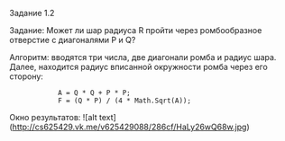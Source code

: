 Задание 1.2

Задание: Может ли шар радиуса R пройти через ромбообразное отверстие с диагоналями
P и Q? 

Алгоритм: вводятся три числа, две диагонали ромба и радиус шара. Далее, находится радиус вписанной окружности ромба через его сторону:
 
                A = Q * Q + P * P;
                F = (Q * P) / (4 * Math.Sqrt(A));

Окно результатов:
 ![alt text] (http://cs625429.vk.me/v625429088/286cf/HaLy26wQ68w.jpg)
